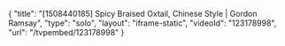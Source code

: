 {
    "title": "[1508440185] Spicy Braised Oxtail, Chinese Style | Gordon Ramsay",
    "type": "solo",
    "layout": "iframe-static",
    "videoId": "123178998",
    "url": "\/tvpembed\/123178998"
}